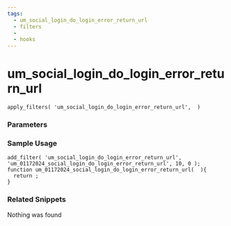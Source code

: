 ```yaml
---
tags: 
  - um_social_login_do_login_error_return_url
  - filters
  - 
  - hooks
---
```

# um\_social\_login\_do\_login\_error\_return\_url

``` php:no-line-numbers
apply_filters( 'um_social_login_do_login_error_return_url',  )
```
<div class='hook-sep'></div>

### Parameters

<div class='hook-sep'></div>



### Sample Usage

``` php:no-line-numbers
add_filter( 'um_social_login_do_login_error_return_url', 'um_01172024_social_login_do_login_error_return_url', 10, 0 );
function um_01172024_social_login_do_login_error_return_url(  ){
  return ;
}
```
<div class='hook-sep'></div>



### Related Snippets

Nothing was found

